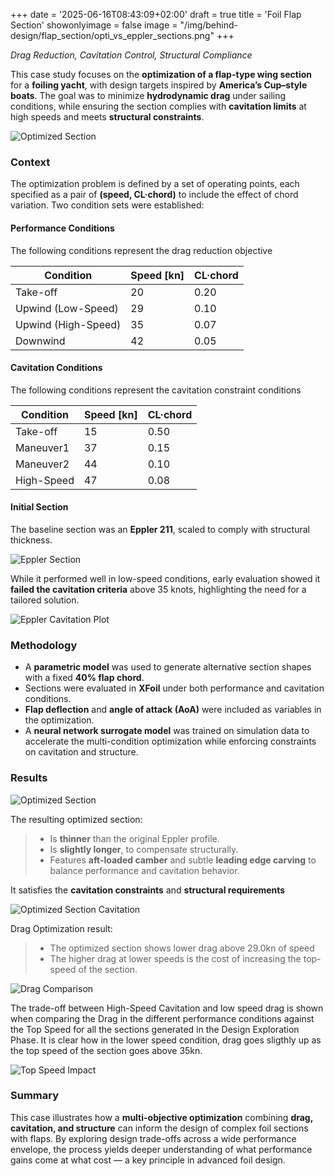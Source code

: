 +++
date = '2025-06-16T08:43:09+02:00'
draft = true
title = 'Foil Flap Section'
showonlyimage = false
image = "/img/behind-design/flap_section/opti_vs_eppler_sections.png"
+++

*Drag Reduction, Cavitation Control, Structural Compliance*

<!--more-->

This case study focuses on the **optimization of a flap-type wing section** for a **foiling yacht**, with design targets inspired by **America’s Cup–style boats**. The goal was to minimize **hydrodynamic drag** under sailing conditions, while ensuring the section complies with **cavitation limits** at high speeds and meets **structural constraints**.

![Optimized Section](/img/behind-design/flap_section/opti_vs_eppler_sections.png)

### Context

The optimization problem is defined by a set of operating points, each specified as a pair of **(speed, CL·chord)** to include the effect of chord variation. Two condition sets were established:

#### Performance Conditions
The following conditions represent the drag reduction objective

| Condition     			 | Speed [kn] | CL·chord |
|----------------------------|------------|----------|
| Take-off      	         | 20         | 0.20     |
| Upwind (Low-Speed)         | 29         | 0.10     |
| Upwind (High-Speed)        | 35         | 0.07     |
| Downwind      			 | 42         | 0.05     |

#### Cavitation Conditions
The following conditions represent the cavitation constraint conditions

| Condition     			 | Speed [kn] | CL·chord |
|----------------------------|------------|----------|
| Take-off      	         | 15         | 0.50     |
| Maneuver1			         | 37         | 0.15     |
| Maneuver2			         | 44         | 0.10     |
| High-Speed      			 | 47         | 0.08     |


#### Initial Section
The baseline section was an **Eppler 211**, scaled to comply with structural thickness.

![Eppler Section](/img/behind-design/flap_section/eppler_section.png)

While it performed well in low-speed conditions, early evaluation showed it **failed the cavitation criteria** above 35 knots, highlighting the need for a tailored solution.

![Eppler Cavitation Plot](/img/behind-design/flap_section/eppler_cavitation.png)

### Methodology

- A **parametric model** was used to generate alternative section shapes with a fixed **40% flap chord**.
- Sections were evaluated in **XFoil** under both performance and cavitation conditions.
- **Flap deflection** and **angle of attack (AoA)** were included as variables in the optimization.
- A **neural network surrogate model** was trained on simulation data to accelerate the multi-condition optimization while enforcing constraints on cavitation and structure.

### Results

![Optimized Section](/img/behind-design/flap_section/opti_vs_eppler_sections.png)

The resulting optimized section:

> * Is **thinner** than the original Eppler profile.
> * Is **slightly longer**, to compensate structurally.
> * Features **aft-loaded camber** and subtle **leading edge carving** to balance performance and cavitation behavior.

It satisfies the **cavitation constraints** and **structural requirements**

![Optimized Section Cavitation](/img/behind-design/flap_section/opti_cavitation.png)


Drag Optimization result:
> * The optimized section shows lower drag above 29.0kn of speed
> * The higher drag at lower speeds is the cost of increasing the top-speed of the section.

![Drag Comparison](/img/behind-design/flap_section/drag_comparison.png)

The trade-off between High-Speed Cavitation and low speed drag is shown when comparing the Drag in the different performance conditions against the Top Speed for all the sections generated in the Design Exploration Phase. It is clear how in the lower speed condition, drag goes sligthly up as the top speed of the section goes above 35kn.

![Top Speed Impact](/img/behind-design/flap_section/drag_vs_top_speed.png)

### Summary

This case illustrates how a **multi-objective optimization** combining **drag, cavitation, and structure** can inform the design of complex foil sections with flaps. By exploring design trade-offs across a wide performance envelope, the process yields deeper understanding of what performance gains come at what cost — a key principle in advanced foil design.
